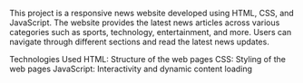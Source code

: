 This project is a responsive news website developed using HTML, CSS, and JavaScript. The website provides the latest news articles across various categories such as sports, technology, entertainment, and more. Users can navigate through different sections and read the latest news updates.

Technologies Used
HTML: Structure of the web pages
CSS: Styling of the web pages
JavaScript: Interactivity and dynamic content loading
